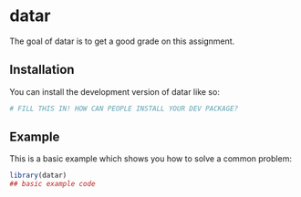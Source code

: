 
# datar

<!-- badges: start -->
<!-- badges: end -->

The goal of datar is to get a good grade on this assignment. 

## Installation

You can install the development version of datar like so:

``` r
# FILL THIS IN! HOW CAN PEOPLE INSTALL YOUR DEV PACKAGE?
```

## Example

This is a basic example which shows you how to solve a common problem:

``` r
library(datar)
## basic example code
```

